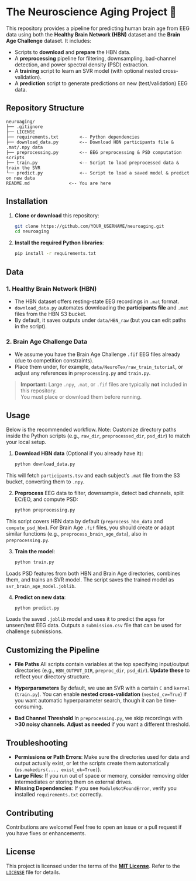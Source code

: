 # The Neuroscience Aging Project 🧠 

This repository provides a pipeline for predicting human brain age from EEG data using both the **Healthy Brain Network (HBN)** dataset and the **Brain Age Challenge** dataset. It includes:

- Scripts to **download** and **prepare** the HBN data.  
- A **preprocessing** pipeline for filtering, downsampling, bad-channel detection, and power spectral density (PSD) extraction.  
- A **training** script to learn an SVR model (with optional nested cross-validation).  
- A **prediction** script to generate predictions on new (test/validation) EEG data.

## Repository Structure

```plaintext
neuroaging/
├── .gitignore
├── LICENSE
├── requirements.txt        <-- Python dependencies
├── download_data.py        <-- Download HBN participants file & .mat/.npy data
├── preprocessing.py        <-- EEG preprocessing & PSD computation scripts
├── train.py                <-- Script to load preprocessed data & train the SVR
└── predict.py              <-- Script to load a saved model & predict on new data
README.md               <-- You are here
```

## Installation

1. **Clone or download** this repository:

   ```bash
   git clone https://github.com/YOUR_USERNAME/neuroaging.git
   cd neuroaging

2. **Install the required Python libraries**:
   
   ```bash
   pip install -r requirements.txt

## Data

### 1. Healthy Brain Network (HBN)
- The HBN dataset offers resting-state EEG recordings in `.mat` format.  
- `download_data.py` automates downloading the **participants file** and `.mat` files from the HBN S3 bucket.  
- By default, it saves outputs under `data/HBN_raw` (but you can edit paths in the script).

### 2. Brain Age Challenge Data
- We assume you have the Brain Age Challenge `.fif` EEG files already (due to competition constraints).  
- Place them under, for example, `data/NeuroTex/raw_train_tutorial`, or adjust any references in `preprocessing.py` and `train.py`.

> **Important:** Large `.npy`, `.mat`, or `.fif` files are typically **not** included in this repository.  
> You must place or download them before running.

## Usage

Below is the recommended workflow. Note: Customize directory paths inside the Python scripts (e.g., `raw_dir`, `preprocessed_dir`, `psd_dir`) to match your local setup.

1. **Download HBN data** (Optional if you already have it):

   ```bash
   python download_data.py

This will fetch `participants.tsv` and each subject’s `.mat` file from the S3 bucket, converting them to `.npy`.

2. **Preprocess** EEG data to filter, downsample, detect bad channels, split EC/EO, and compute PSD:

   ```bash
   python preprocessing.py

This script covers HBN data by default (`preprocess_hbn_data` and `compute_psd_hbn`).
For Brain Age `.fif` files, you should create or adapt similar functions (e.g., `preprocess_brain_age_data`), also in `preprocessing.py`.

3. **Train the model**:

   ```bash
   python train.py

Loads PSD features from both HBN and Brain Age directories, combines them, and trains an SVR model.
The script saves the trained model as `svr_brain_age_model.joblib`.

4. **Predict on new data**:

   ```bash
   python predict.py

Loads the saved `.joblib` model and uses it to predict the ages for unseen/test EEG data.
Outputs a `submission.csv` file that can be used for challenge submissions.

## Customizing the Pipeline

- **File Paths**
All scripts contain variables at the top specifying input/output directories (e.g., `HBN_OUTPUT_DIR`, `preproc_dir`, `psd_dir`). **Update these** to reflect your directory structure.

- **Hyperparameters**
By default, we use an SVR with a certain `C` and `kernel` (`train.py`). You can enable **nested cross-validation** (`nested_cv=True`) if you want automatic hyperparameter search, though it can be time-consuming.

- **Bad Channel Threshold**
In `preprocessing.py`, we skip recordings with **>30 noisy channels**. **Adjust as needed** if you want a different threshold.

## Troubleshooting

- **Permissions or Path Errors**: Make sure the directories used for data and output actually exist, or let the scripts create them automatically (`os.makedirs(..., exist_ok=True)`).
- **Large Files**: If you run out of space or memory, consider removing older intermediates or storing them on external drives.
- **Missing Dependencies**: If you see `ModuleNotFoundError`, verify you installed `requirements.txt` correctly.

## Contributing
Contributions are welcome! Feel free to open an issue or a pull request if you have fixes or enhancements.

## License
This project is licensed under the terms of the **[MIT License](https://opensource.org/license/mit)**. Refer to the [`LICENSE`](LICENSE) file for details.
